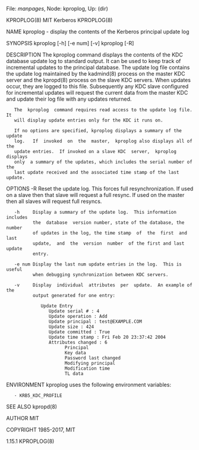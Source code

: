 File: *manpages*,  Node: kproplog,  Up: (dir)

KPROPLOG(8)                      MIT Kerberos                      KPROPLOG(8)



NAME
       kproplog - display the contents of the Kerberos principal update log

SYNOPSIS
       kproplog [-h] [-e num] [-v] kproplog [-R]

DESCRIPTION
       The  kproplog  command displays the contents of the KDC database update
       log to standard output.  It can be used to keep  track  of  incremental
       updates  to  the  principal database.  The update log file contains the
       update log maintained by the  kadmind(8)  process  on  the  master  KDC
       server  and  the  kpropd(8)  process  on  the  slave KDC servers.  When
       updates occur, they are logged to  this  file.   Subsequently  any  KDC
       slave  configured for incremental updates will request the current data
       from the master  KDC  and  update  their  log  file  with  any  updates
       returned.

       The  kproplog  command requires read access to the update log file.  It
       will display update entries only for the KDC it runs on.

       If no options are specified, kproplog displays a summary of the  update
       log.   If  invoked  on  the  master,  kproplog also displays all of the
       update entries.  If invoked on a slave KDC  server,  kproplog  displays
       only  a summary of the updates, which includes the serial number of the
       last update received and the associated time stamp of the last update.

OPTIONS
       -R     Reset the update log.  This forces full  resynchronization.   If
              used  on a slave then that slave will request a full resync.  If
              used on the master then all slaves will request full resyncs.

       -h     Display a summary of the update log.  This information  includes
              the  database  version number, state of the database, the number
              of updates in the log, the time stamp  of  the  first  and  last
              update,  and  the  version  number  of the first and last update
              entry.

       -e num Display the last num update entries in the log.  This is  useful
              when debugging synchronization between KDC servers.

       -v     Display  individual  attributes  per  update.  An example of the
              output generated for one entry:

                 Update Entry
                    Update serial # : 4
                    Update operation : Add
                    Update principal : test@EXAMPLE.COM
                    Update size : 424
                    Update committed : True
                    Update time stamp : Fri Feb 20 23:37:42 2004
                    Attributes changed : 6
                          Principal
                          Key data
                          Password last changed
                          Modifying principal
                          Modification time
                          TL data

ENVIRONMENT
       kproplog uses the following environment variables:

       · KRB5_KDC_PROFILE

SEE ALSO
       kpropd(8)

AUTHOR
       MIT

COPYRIGHT
       1985-2017, MIT




1.15.1                                                             KPROPLOG(8)
